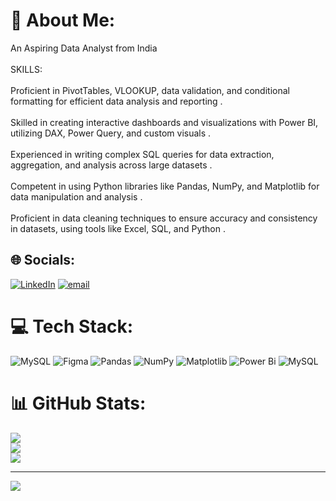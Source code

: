 # 💫 About Me:
An Aspiring Data Analyst from India<br><br>SKILLS:<br><br>Proficient in PivotTables, VLOOKUP, data validation, and conditional formatting for efficient data analysis and reporting .<br><br>Skilled in creating interactive dashboards and visualizations with Power BI, utilizing DAX, Power Query, and custom visuals .<br><br>Experienced in writing complex SQL queries for data extraction, aggregation, and analysis across large datasets .<br><br>Competent in using Python libraries like Pandas, NumPy, and Matplotlib for data manipulation and analysis .<br><br>Proficient in data cleaning techniques to ensure accuracy and consistency in datasets, using tools like Excel, SQL, and Python .


## 🌐 Socials:
[![LinkedIn](https://img.shields.io/badge/LinkedIn-%230077B5.svg?logo=linkedin&logoColor=white)](https://linkedin.com/in/HarshjyotSingh) [![email](https://img.shields.io/badge/Email-D14836?logo=gmail&logoColor=white)](mailto:jyotsinghharsh123@gmail.com) 

# 💻 Tech Stack:
![MySQL](https://img.shields.io/badge/mysql-4479A1.svg?style=for-the-badge&logo=mysql&logoColor=white) ![Figma](https://img.shields.io/badge/figma-%23F24E1E.svg?style=for-the-badge&logo=figma&logoColor=white) ![Pandas](https://img.shields.io/badge/pandas-%23150458.svg?style=for-the-badge&logo=pandas&logoColor=white) ![NumPy](https://img.shields.io/badge/numpy-%23013243.svg?style=for-the-badge&logo=numpy&logoColor=white) ![Matplotlib](https://img.shields.io/badge/Matplotlib-%23ffffff.svg?style=for-the-badge&logo=Matplotlib&logoColor=black) ![Power Bi](https://img.shields.io/badge/power_bi-F2C811?style=for-the-badge&logo=powerbi&logoColor=black) ![MySQL](https://img.shields.io/badge/mysql-4479A1.svg?style=for-the-badge&logo=mysql&logoColor=white)
# 📊 GitHub Stats:
![](https://github-readme-stats.vercel.app/api?username=HarshjyotSingh&theme=aura_dark&hide_border=false&include_all_commits=true&count_private=true)<br/>
![](https://nirzak-streak-stats.vercel.app/?user=HarshjyotSingh&theme=aura_dark&hide_border=false)<br/>
![](https://github-readme-stats.vercel.app/api/top-langs/?username=HarshjyotSingh&theme=aura_dark&hide_border=false&include_all_commits=true&count_private=true&layout=compact)

---
[![](https://visitcount.itsvg.in/api?id=HarshjyotSingh&icon=0&color=0)](https://visitcount.itsvg.in)

<!-- Proudly created with GPRM ( https://gprm.itsvg.in ) -->
